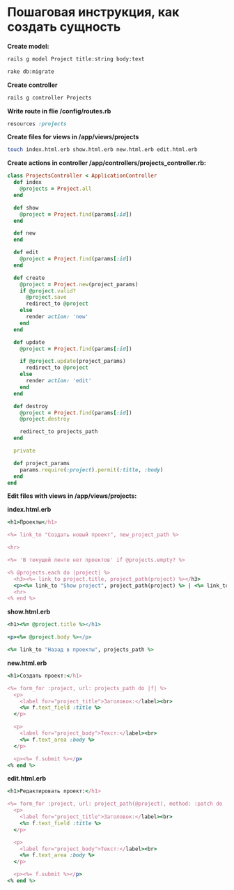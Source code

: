 # Пошаговая инструкция, как создать сущность

**Create model:**
```bash
rails g model Project title:string body:text
```

```bash
rake db:migrate
```

**Create controller**
```bash
rails g controller Projects
```

**Write route in flie /config/routes.rb**
```ruby
resources :projects
```

**Create files for views in /app/views/projects**
```bash
touch index.html.erb show.html.erb new.html.erb edit.html.erb
```

**Create actions in controller /app/controllers/projects_controller.rb:**

```ruby
class ProjectsController < ApplicationController
  def index
    @projects = Project.all
  end

  def show
    @project = Project.find(params[:id])
  end

  def new
  end

  def edit
    @project = Project.find(params[:id])
  end

  def create
    @project = Project.new(project_params)
    if @project.valid?
      @project.save
      redirect_to @project
    else
      render action: 'new'
    end
  end

  def update
    @project = Project.find(params[:id])

    if @project.update(project_params)
      redirect_to @project
    else
      render action: 'edit'
    end
  end

  def destroy
    @project = Project.find(params[:id])
    @project.destroy

    redirect_to projects_path
  end

  private

  def project_params
    params.require(:project).permit(:title, :body)
  end
end
```

**Edit files with views in /app/views/projects:**

**index.html.erb**

```ruby
<h1>Проекты</h1>

<%= link_to "Создать новый проект", new_project_path %>

<hr>

<%= 'В текущей ленте нет проектов' if @projects.empty? %>

<% @projects.each do |project| %>
  <h3><%= link_to project.title, project_path(project) %></h3>
  <p><%= link_to "Show project", project_path(project) %> | <%= link_to "Edit project", edit_project_path(project) %> | <%= link_to "Destroy", project_path(project), method: :delete, data: { confirm: 'Действительно удалить?'} %></p>
  <hr>
<% end %>
```


**show.html.erb**

```ruby
<h1><%= @project.title %></h1>

<p><%= @project.body %></p>

<%= link_to "Назад в проекты", projects_path %>
```


**new.html.erb**

```ruby
<h1>Создать проект:</h1>

<%= form_for :project, url: projects_path do |f| %>
  <p>
    <label for="project_title">Заголовок:</label><br>
    <%= f.text_field :title %>
  </p>

  <p>
    <label for="project_body">Текст:</label><br>
    <%= f.text_area :body %>
  </p>

  <p><%= f.submit %></p>
<% end %>
```


**edit.html.erb**

```ruby
<h1>Редактировать проект:</h1>

<%= form_for :project, url: project_path(@project), method: :patch do |f| %>
  <p>
    <label for="project_title">Заголовок:</label><br>
    <%= f.text_field :title %>
  </p>

  <p>
    <label for="project_body">Текст:</label><br>
    <%= f.text_area :body %>
  </p>

  <p><%= f.submit %></p>
<% end %>
```
